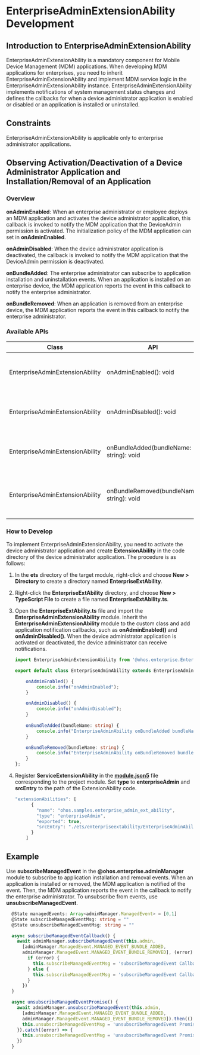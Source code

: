 # EnterpriseAdminExtensionAbility Development

## Introduction to EnterpriseAdminExtensionAbility

EnterpriseAdminExtensionAbility is a mandatory component for Mobile Device Management (MDM) applications. When developing MDM applications for enterprises, you need to inherit EnterpriseAdminExtensionAbility and implement MDM service logic in the EnterpriseAdminExtensionAbility instance. EnterpriseAdminExtensionAbility implements notifications of system management status changes and defines the callbacks for when a device administrator application is enabled or disabled or an application is installed or uninstalled.

## Constraints

EnterpriseAdminExtensionAbility is applicable only to enterprise administrator applications.

## Observing Activation/Deactivation of a Device Administrator Application and Installation/Removal of an Application

### Overview

**onAdminEnabled**: When an enterprise administrator or employee deploys an MDM application and activates the device administrator application, this callback is invoked to notify the MDM application that the DeviceAdmin permission is activated. The initialization policy of the MDM application can set in **onAdminEnabled**.

**onAdminDisabled**: When the device administrator application is deactivated, the callback is invoked to notify the MDM application that the DeviceAdmin permission is deactivated.

**onBundleAdded**: The enterprise administrator can subscribe to application installation and uninstallation events. When an application is installed on an enterprise device, the MDM application reports the event in this callback to notify the enterprise administrator.

**onBundleRemoved**: When an application is removed from an enterprise device, the MDM application reports the event in this callback to notify the enterprise administrator.

### Available APIs

| Class                           | API                                 | Description                        |
| ------------------------------ | ----------------------------------------- | ---------------------------- |
| EnterpriseAdminExtensionAbility | onAdminEnabled(): void                    | Called when a device administrator application is activated.  |
| EnterpriseAdminExtensionAbility | onAdminDisabled(): void                   | Called when a device administrator application is deactivated.|
| EnterpriseAdminExtensionAbility | onBundleAdded(bundleName: string): void   | Called when an application is installed on a device.            |
| EnterpriseAdminExtensionAbility | onBundleRemoved(bundleName: string): void | Called when an application is removed from a device.            |

### How to Develop

To implement EnterpriseAdminExtensionAbility, you need to activate the device administrator application and create **ExtensionAbility** in the code directory of the device administrator application. The procedure is as follows:

1. In the **ets** directory of the target module, right-click and choose **New > Directory** to create a directory named **EnterpriseExtAbility**.
2. Right-click the **EnterpriseExtAbility** directory, and choose **New > TypeScript File** to create a file named **EnterpriseExtAbility.ts**.
3. Open the **EnterpriseExtAbility.ts** file and import the **EnterpriseAdminExtensionAbility** module. Inherit the **EnterpriseAdminExtensionAbility** module to the custom class and add application notification callbacks, such as **onAdminEnabled()** and **onAdminDisabled()**. When the device administrator application is activated or deactivated, the device administrator can receive notifications.

   ```ts
   import EnterpriseAdminExtensionAbility from '@ohos.enterprise.EnterpriseAdminExtensionAbility';

   export default class EnterpriseAdminAbility extends EnterpriseAdminExtensionAbility {

       onAdminEnabled() {
           console.info("onAdminEnabled");
       }

       onAdminDisabled() {
           console.info("onAdminDisabled");
       }
       
       onBundleAdded(bundleName: string) {
           console.info("EnterpriseAdminAbility onBundleAdded bundleName:" + bundleName)
       }

       onBundleRemoved(bundleName: string) {
           console.info("EnterpriseAdminAbility onBundleRemoved bundleName" + bundleName)
       }
   };
   ```

4. Register **ServiceExtensionAbility** in the [**module.json5**](../quick-start/module-configuration-file.md) file corresponding to the project module. Set **type** to **enterpriseAdmin** and **srcEntry** to the path of the ExtensionAbility code.

   ```ts
   "extensionAbilities": [
         {
           "name": "ohos.samples.enterprise_admin_ext_ability",
           "type": "enterpriseAdmin",
           "exported": true,
           "srcEntry": "./ets/enterpriseextability/EnterpriseAdminAbility.ts"
         }
       ]
   ```

## Example

Use **subscribeManagedEvent** in the **@ohos.enterprise.adminManager** module to subscribe to application installation and removal events. When an application is installed or removed, the MDM application is notified of the event. Then, the MDM application reports the event in the callback to notify the enterprise administrator. To unsubscribe from events, use **unsubscribeManagedEvent**.

```ts
  @State managedEvents: Array<adminManager.ManagedEvent> = [0,1]
  @State subscribeManagedEventMsg: string = ""
  @State unsubscribeManagedEventMsg: string = ""

  async subscribeManagedEventCallback() {
    await adminManager.subscribeManagedEvent(this.admin,
      [adminManager.ManagedEvent.MANAGED_EVENT_BUNDLE_ADDED,
      adminManager.ManagedEvent.MANAGED_EVENT_BUNDLE_REMOVED], (error) => {
        if (error) {
          this.subscribeManagedEventMsg = 'subscribeManagedEvent Callback::errorCode: ' + error.code + ' errorMessage: ' + error.message
        } else {
          this.subscribeManagedEventMsg = 'subscribeManagedEvent Callback::success'
        }
      })
  }

  async unsubscribeManagedEventPromise() {
    await adminManager.unsubscribeManagedEvent(this.admin,
      [adminManager.ManagedEvent.MANAGED_EVENT_BUNDLE_ADDED,
      adminManager.ManagedEvent.MANAGED_EVENT_BUNDLE_REMOVED]).then(() => {
      this.unsubscribeManagedEventMsg = 'unsubscribeManagedEvent Promise::success'
    }).catch((error) => {
      this.unsubscribeManagedEventMsg = 'unsubscribeManagedEvent Promise::errorCode: ' + error.code + ' errorMessage: ' + error.message
    })
  }
```


